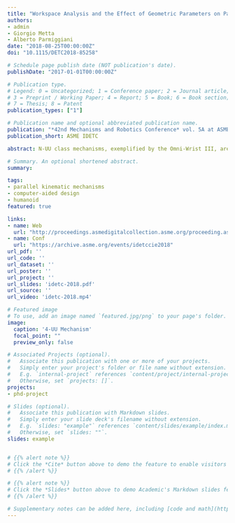 ```yaml
---
title: "Workspace Analysis and the Effect of Geometric Parameters on Parallel Mechanisms of the N-UU Class"
authors:
- admin
- Giorgio Metta
- Alberto Parmiggiani
date: "2018-08-25T00:00:00Z"
doi: "10.1115/DETC2018-85258"

# Schedule page publish date (NOT publication's date).
publishDate: "2017-01-01T00:00:00Z"

# Publication type.
# Legend: 0 = Uncategorized; 1 = Conference paper; 2 = Journal article;
# 3 = Preprint / Working Paper; 4 = Report; 5 = Book; 6 = Book section;
# 7 = Thesis; 8 = Patent
publication_types: ["1"]

# Publication name and optional abbreviated publication name.
publication: "*42nd Mechanisms and Robotics Conference* vol. 5A at ASME International Design Engineering Technical Conferences and Computers and Information in Engineering Conference (IDETC/CIE) 2018"
publication_short: ASME IDETC

abstract: N-UU class mechanisms, exemplified by the Omni-Wrist III, are compact parallel kinematic mechanisms (PKM) with large singularity free workspaces. These characteristics make them ideal for applications in robot wrists. This article presents the detailed kinematic and workspace analysis for four N-UU class mechanisms. More in detail, the equations defining the mechanism’s moving platform kinematics are derived as a function of the motion of the input links; these are then used to explore the mechanism’s workspace. These results are furthermore validated by comparing them to the results obtained from CAD-based simulations. The analyses suggests that the workspace of the mechanism is non-uniform, with a “warping” behaviour that occurs in an asymmetric fashion in a specific region of the workspace. Furthermore we show how the rotation of the input links, which mainly actuates the yaw and pitch angles of the mechanism, also causes unwanted coupled rotations along the roll axis.

# Summary. An optional shortened abstract.
summary:

tags:
- parallel kinematic mechanisms
- computer-aided design
- humanoid
featured: true

links:
- name: Web
  url: "http://proceedings.asmedigitalcollection.asme.org/proceeding.aspx?articleid=2713440"
- name: Conf
  url: "https://archive.asme.org/events/idetccie2018"
url_pdf: ''
url_code: ''
url_dataset: ''
url_poster: ''
url_project: ''
url_slides: 'idetc-2018.pdf'
url_source: ''
url_video: 'idetc-2018.mp4'

# Featured image
# To use, add an image named `featured.jpg/png` to your page's folder.
image:
  caption: '4-UU Mechanism'
  focal_point: ""
  preview_only: false

# Associated Projects (optional).
#   Associate this publication with one or more of your projects.
#   Simply enter your project's folder or file name without extension.
#   E.g. `internal-project` references `content/project/internal-project/index.md`.
#   Otherwise, set `projects: []`.
projects:
- phd-project

# Slides (optional).
#   Associate this publication with Markdown slides.
#   Simply enter your slide deck's filename without extension.
#   E.g. `slides: "example"` references `content/slides/example/index.md`.
#   Otherwise, set `slides: ""`.
slides: example


# {{% alert note %}}
# Click the *Cite* button above to demo the feature to enable visitors to import publication metadata into their reference management software.
# {{% /alert %}}

# {{% alert note %}}
# Click the *Slides* button above to demo Academic's Markdown slides feature.
# {{% /alert %}}

# Supplementary notes can be added here, including [code and math](https://sourcethemes.com/academic/docs/writing-markdown-latex/).
---
```


